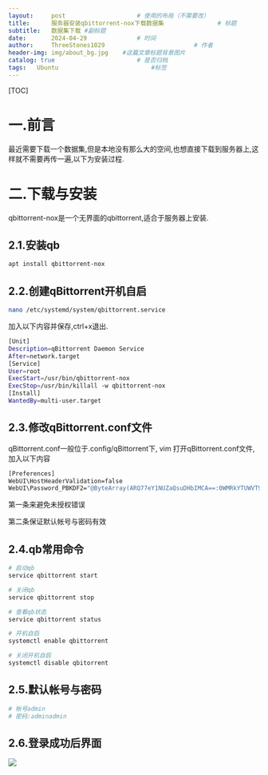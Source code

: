 ```yaml
---
layout:     post   				    # 使用的布局（不需要改）
title:      服务器安装qbittorrent-nox下载数据集 				# 标题 
subtitle:   数据集下载 #副标题
date:       2024-04-29 				# 时间
author:     ThreeStones1029 						# 作者
header-img: img/about_bg.jpg 	#这篇文章标题背景图片
catalog: true 						# 是否归档
tags:	Ubuntu							#标签
---
```




[TOC]

# 一.前言

最近需要下载一个数据集,但是本地没有那么大的空间,也想直接下载到服务器上,这样就不需要再传一遍,以下为安装过程.

# 二.下载与安装

qbittorrent-nox是一个无界面的qbittorrent,适合于服务器上安装.

## 2.1.安装qb

~~~bash
apt install qbittorrent-nox
~~~

## 2.2.创建qBittorrent开机自启

~~~bash
nano /etc/systemd/system/qbittorrent.service
~~~

加入以下内容并保存,ctrl+x退出.

~~~bash
[Unit]
Description=qBittorrent Daemon Service
After=network.target
[Service]
User=root
ExecStart=/usr/bin/qbittorrent-nox
ExecStop=/usr/bin/killall -w qbittorrent-nox
[Install]
WantedBy=multi-user.target
~~~

## 2.3.修改qBittorrent.conf文件

qBittorrent.conf一般位于.config/qBittorrent下, vim 打开qBittorrent.conf文件,加入以下内容

~~~bash
[Preferences] 
WebUI\HostHeaderValidation=false
WebUI\Password_PBKDF2="@ByteArray(ARQ77eY1NUZaQsuDHbIMCA==:0WMRkYTUWVT9wVvdDtHAjU9b3b7uB8NR1Gur2hmQCvCDpm39Q+PsJRJPaCU51dEiz+dTzh8qbPsL8WkFljQYFQ==)"
~~~

第一条来避免未授权错误

第二条保证默认帐号与密码有效

## 2.4.qb常用命令

~~~bash
# 启动qb
service qbittorrent start

# 关闭qb
service qbittorrent stop

# 查看qb状态
service qbittorrent status

# 开机自启
systemctl enable qbittorrent

# 关闭开机自启
systemctl disable qbitorrent
~~~

## 2.5.默认帐号与密码

~~~bash
# 帐号admin
# 密码:adminadmin
~~~

## 2.6.登录成功后界面

![](https://cdn.jsdelivr.net/gh/ThreeStones1029/blogimages/img/202404291519846.png)